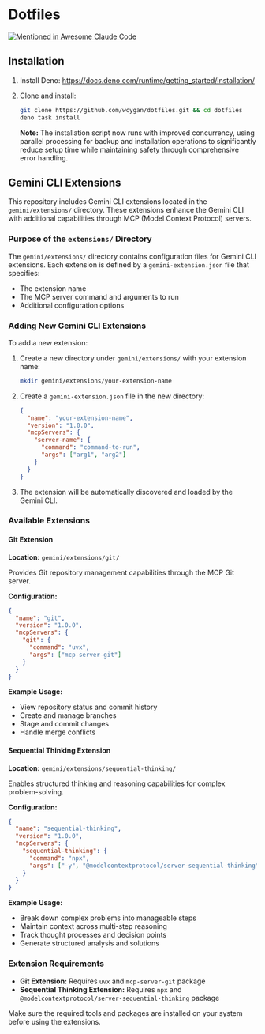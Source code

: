 # Dotfiles

[![Mentioned in Awesome Claude Code](https://awesome.re/mentioned-badge.svg)](https://github.com/hesreallyhim/awesome-claude-code)

## Installation

1. Install Deno: https://docs.deno.com/runtime/getting_started/installation/

2. Clone and install:
   ```bash
   git clone https://github.com/wcygan/dotfiles.git && cd dotfiles
   deno task install
   ```

   **Note:** The installation script now runs with improved concurrency, using parallel processing for backup and installation operations to significantly reduce setup time while maintaining safety through comprehensive error handling.

## Gemini CLI Extensions

This repository includes Gemini CLI extensions located in the `gemini/extensions/` directory. These extensions enhance the Gemini CLI with additional capabilities through MCP (Model Context Protocol) servers.

### Purpose of the `extensions/` Directory

The `gemini/extensions/` directory contains configuration files for Gemini CLI extensions. Each extension is defined by a `gemini-extension.json` file that specifies:

- The extension name
- The MCP server command and arguments to run
- Additional configuration options

### Adding New Gemini CLI Extensions

To add a new extension:

1. Create a new directory under `gemini/extensions/` with your extension name:
   ```bash
   mkdir gemini/extensions/your-extension-name
   ```

2. Create a `gemini-extension.json` file in the new directory:
   ```json
   {
     "name": "your-extension-name",
     "version": "1.0.0",
     "mcpServers": {
       "server-name": {
         "command": "command-to-run",
         "args": ["arg1", "arg2"]
       }
     }
   }
   ```

3. The extension will be automatically discovered and loaded by the Gemini CLI.

### Available Extensions

#### Git Extension

**Location:** `gemini/extensions/git/`

Provides Git repository management capabilities through the MCP Git server.

**Configuration:**

```json
{
  "name": "git",
  "version": "1.0.0",
  "mcpServers": {
    "git": {
      "command": "uvx",
      "args": ["mcp-server-git"]
    }
  }
}
```

**Example Usage:**

- View repository status and commit history
- Create and manage branches
- Stage and commit changes
- Handle merge conflicts

#### Sequential Thinking Extension

**Location:** `gemini/extensions/sequential-thinking/`

Enables structured thinking and reasoning capabilities for complex problem-solving.

**Configuration:**

```json
{
  "name": "sequential-thinking",
  "version": "1.0.0",
  "mcpServers": {
    "sequential-thinking": {
      "command": "npx",
      "args": ["-y", "@modelcontextprotocol/server-sequential-thinking"]
    }
  }
}
```

**Example Usage:**

- Break down complex problems into manageable steps
- Maintain context across multi-step reasoning
- Track thought processes and decision points
- Generate structured analysis and solutions

### Extension Requirements

- **Git Extension:** Requires `uvx` and `mcp-server-git` package
- **Sequential Thinking Extension:** Requires `npx` and `@modelcontextprotocol/server-sequential-thinking` package

Make sure the required tools and packages are installed on your system before using the extensions.
